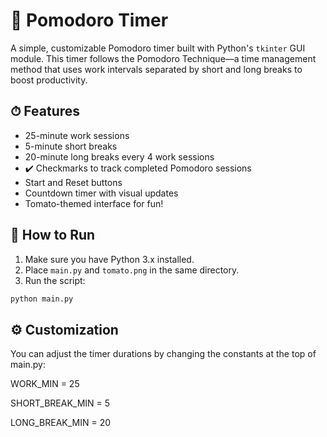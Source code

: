 # 🍅 Pomodoro Timer

A simple, customizable Pomodoro timer built with Python's `tkinter` GUI module. This timer follows the Pomodoro Technique—a time management method that uses work intervals separated by short and long breaks to boost productivity.


## ⏱ Features

- 25-minute work sessions
- 5-minute short breaks
- 20-minute long breaks every 4 work sessions
- ✔️ Checkmarks to track completed Pomodoro sessions
- Start and Reset buttons
- Countdown timer with visual updates
- Tomato-themed interface for fun!


## 🚀 How to Run

1. Make sure you have Python 3.x installed.
2. Place `main.py` and `tomato.png` in the same directory.
3. Run the script:

```bash
python main.py
```

## ⚙️ Customization
You can adjust the timer durations by changing the constants at the top of main.py:

WORK_MIN = 25

SHORT_BREAK_MIN = 5

LONG_BREAK_MIN = 20
